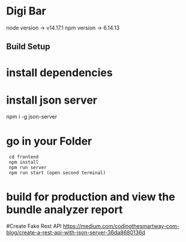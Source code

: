 # Digi Bar

node version -> v14.17.1
npm version -> 6.14.13

    
    
## Build Setup

# install dependencies

# install json server
npm i -g json-server 

# go in your Folder 
  ```
   cd frontend 
   npm install
   npm run server 
   npm run start (open second terminal) 

 ```


# build for production and view the bundle analyzer report



#Create Fake Rest API 
https://medium.com/codingthesmartway-com-blog/create-a-rest-api-with-json-server-36da8680136d

